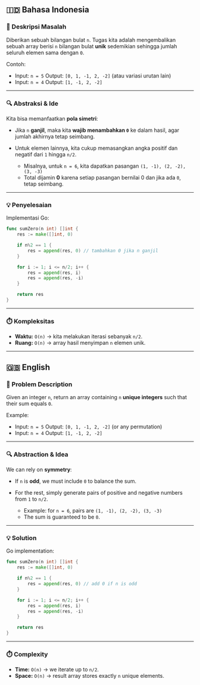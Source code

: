 ## 🇮🇩 Bahasa Indonesia

### 📌 Deskripsi Masalah

Diberikan sebuah bilangan bulat `n`. Tugas kita adalah mengembalikan sebuah array berisi `n` bilangan bulat **unik** sedemikian sehingga jumlah seluruh elemen sama dengan `0`.

Contoh:

* Input: `n = 5`
  Output: `[0, 1, -1, 2, -2]` (atau variasi urutan lain)
* Input: `n = 4`
  Output: `[1, -1, 2, -2]`

---

### 🔍 Abstraksi & Ide

Kita bisa memanfaatkan **pola simetri**:

* Jika `n` **ganjil**, maka kita **wajib menambahkan `0`** ke dalam hasil, agar jumlah akhirnya tetap seimbang.
* Untuk elemen lainnya, kita cukup memasangkan angka positif dan negatif dari `1` hingga `n/2`.

  * Misalnya, untuk `n = 6`, kita dapatkan pasangan `(1, -1), (2, -2), (3, -3)`
  * Total dijamin **0** karena setiap pasangan bernilai 0 dan jika ada `0`, tetap seimbang.

---

### 💡 Penyelesaian

Implementasi Go:

```go
func sumZero(n int) []int {
    res := make([]int, 0)

    if n%2 == 1 {
        res = append(res, 0) // tambahkan 0 jika n ganjil
    }

    for i := 1; i <= n/2; i++ {
        res = append(res, i)
        res = append(res, -i)
    }

    return res
}
```

---

### ⏱️ Kompleksitas

* **Waktu:** `O(n)` → kita melakukan iterasi sebanyak `n/2`.
* **Ruang:** `O(n)` → array hasil menyimpan `n` elemen unik.

---

## 🇬🇧 English

### 📌 Problem Description

Given an integer `n`, return an array containing `n` **unique integers** such that their sum equals `0`.

Example:

* Input: `n = 5`
  Output: `[0, 1, -1, 2, -2]` (or any permutation)
* Input: `n = 4`
  Output: `[1, -1, 2, -2]`

---

### 🔍 Abstraction & Idea

We can rely on **symmetry**:

* If `n` is **odd**, we must include `0` to balance the sum.
* For the rest, simply generate pairs of positive and negative numbers from `1` to `n/2`.

  * Example: for `n = 6`, pairs are `(1, -1), (2, -2), (3, -3)`
  * The sum is guaranteed to be `0`.

---

### 💡 Solution

Go implementation:

```go
func sumZero(n int) []int {
    res := make([]int, 0)

    if n%2 == 1 {
        res = append(res, 0) // add 0 if n is odd
    }

    for i := 1; i <= n/2; i++ {
        res = append(res, i)
        res = append(res, -i)
    }

    return res
}
```

---

### ⏱️ Complexity

* **Time:** `O(n)` → we iterate up to `n/2`.
* **Space:** `O(n)` → result array stores exactly `n` unique elements.
